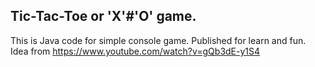 ##  Tic-Tac-Toe or 'X'#'O' game.

This is Java code for simple console game.
Published for learn and fun. 
Idea from https://www.youtube.com/watch?v=gQb3dE-y1S4